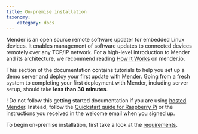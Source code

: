 ```yaml
---
title: On-premise installation
taxonomy:
    category: docs
---
```


Mender is an open source remote software updater for embedded Linux devices.
It enables management of software updates to connected devices remotely over any TCP/IP network.
For a high-level introduction to Mender and its architecture, we recommend reading [How It Works](https://mender.io/how-it-works?target=_blank) on mender.io.

This section of the documentation contains tutorials to help you set up a demo server and deploy your first update with Mender. Going from a fresh system to completing your first deployment with Mender, including server setup, should take **less than 30 minutes**.

! Do not follow this getting started documentation if you are using [hosted Mender](https://hosted.mender.io?target=_blank). Instead, follow the [Quickstart guide for Raspberry Pi](../quickstart-with-raspberry-pi) or the instructions you received in the welcome email when you signed up.

To begin on-premise installation, first take a look at the [requirements](requirements).
